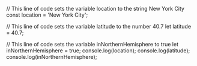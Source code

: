// This line of code sets the variable location to the string New York City
const location = 'New York City';

// This line of code sets the variable latitude to the number 40.7
let latitude = 40.7;

// This line of code sets the variable inNorthernHemisphere to true
let inNorthernHemisphere = true;
console.log(location);
console.log(latitude);
console.log(inNorthernHemisphere);